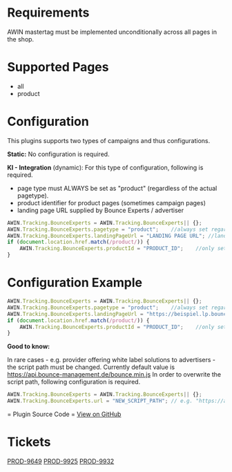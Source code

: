 # Requirements

AWIN mastertag must be implemented unconditionally across all pages in
the shop.

# Supported Pages

- all
- product

# Configuration

This plugins supports two types of campaigns and thus configurations.


**Static:**
No configuration is required.

**KI - Integration** (dynamic):
For this type of configuration, following is required.

- page type must ALWAYS be set as "product" (regardless of the actual
  pagetype).
- product identifier for product pages (sometimes campaign pages)
- landing page URL supplied by Bounce Experts / advertiser



``` javascript
AWIN.Tracking.BounceExperts = AWIN.Tracking.BounceExperts|| {};
AWIN.Tracking.BounceExperts.pagetype = "product";    //always set regardless of page type
AWIN.Tracking.BounceExperts.landingPageUrl = "LANDING PAGE URL"; //landing page URL incl. protocol
if (document.location.href.match(/product/)) {
    AWIN.Tracking.BounceExperts.productId = "PRODUCT_ID";    //only set on product pages
}
```

# Configuration Example

``` javascript
AWIN.Tracking.BounceExperts = AWIN.Tracking.BounceExperts|| {};
AWIN.Tracking.BounceExperts.pagetype = "product";    //always set regardless of page type
AWIN.Tracking.BounceExperts.landingPageUrl = "https://beispiel.lp.bounce-page.de/"; //always set - landing page URL incl. protocol
if (document.location.href.match(/product/)) {
    AWIN.Tracking.BounceExperts.productId = "PRODUCT_ID";    //only set on product pages
}
```




**Good to know:**


In rare cases - e.g. provider offering white label solutions to
advertisers - the script path must be changed.
Currently default value is
<https://api.bounce-management.de/bounce.min.js>
In order to overwrite the script path, following configuration is
required.

``` javascript
AWIN.Tracking.BounceExperts = AWIN.Tracking.BounceExperts|| {};
AWIN.Tracking.BounceExperts.url = "NEW_SCRIPT_PATH"; // e.g. "https://api.bounce-management.com/custom.js"
```


= Plugin Source Code = [View on
GitHub](https://github.com/awin/tracking-advertiser-mastertag/blob/master/src/plugins/thirdParty/bounceExperts/plugin.js)

# Tickets

[PROD-9649](https://jira.awin.com/browse/PROD-9649)
[PROD-9925](https://jira.awin.com/browse/PROD-9925)
[PROD-9932](https://jira.awin.com/browse/PROD-9932)
